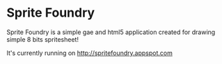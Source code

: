 Sprite Foundry
=============

Sprite Foundry is a simple gae and html5 application created for drawing simple 8 bits spritesheet!

It's currently running on http://spritefoundry.appspot.com
